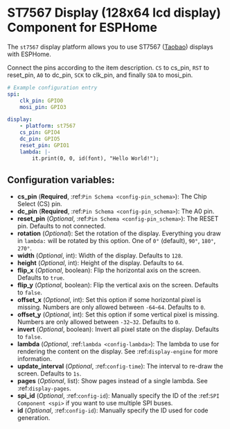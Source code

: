 # ST7567 Display (128x64 lcd display) Component for ESPHome

The ``st7567`` display platform allows you to use
ST7567 ([Taobao](<https://item.taobao.com/item.htm?spm=a21n57.1.0.0.239a523cIT1eXy&id=691384985925&ns=1&abbucket=0#detail>))
displays with ESPHome.

Connect the pins according to the item description. ``CS`` to cs_pin, ``RST`` to reset_pin,  ``A0`` to dc_pin,
``SCK`` to clk_pin, and finally ``SDA`` to mosi_pin.

```yaml
# Example configuration entry
spi:
    clk_pin: GPIO0
    mosi_pin: GPIO3

display:
    - platform: st7567
    cs_pin: GPIO4
    dc_pin: GPIO5
    reset_pin: GPIO1
    lambda: |-
        it.print(0, 0, id(font), "Hello World!");
```

## Configuration variables:

- **cs_pin** (**Required**, :ref:`Pin Schema <config-pin_schema>`): The Chip Select (CS) pin.
- **dc_pin** (**Required**, :ref:`Pin Schema <config-pin_schema>`): The A0 pin.
- **reset_pin** (*Optional*, :ref:`Pin Schema <config-pin_schema>`): The RESET pin. Defaults to not connected.
- **rotation** (*Optional*): Set the rotation of the display. Everything you draw in ``lambda:`` will be rotated
  by this option. One of ``0°`` (default), ``90°``, ``180°``, ``270°``.
- **width** (*Optional*, int): Width of the display. Defaults to ``128``.
- **height** (*Optional*, int): Height of the display. Defaults to ``64``.
- **flip_x** (*Optional*, boolean): Flip the horizontal axis on the screen. Defaults to ``true``.
- **flip_y** (*Optional*, boolean): Flip the vertical axis on the screen. Defaults to ``false``.
- **offset_x** (*Optional*, int): Set this option if some horizontal pixel is missing. Numbers are only allowed between ``-64~64``. Defaults to ``0``.
- **offset_y** (*Optional*, int): Set this option if some vertical pixel is missing. Numbers are only allowed between ``-32~32``. Defaults to ``0``.
- **invert** (*Optional*, boolean): Invert all pixel state on the display. Defaults to ``false``.
- **lambda** (*Optional*, :ref:`lambda <config-lambda>`): The lambda to use for rendering the content on the display.
  See :ref:`display-engine` for more information.
- **update_interval** (*Optional*, :ref:`config-time`): The interval to re-draw the screen. Defaults to ``1s``.
- **pages** (*Optional*, list): Show pages instead of a single lambda. See :ref:`display-pages`.
- **spi_id** (*Optional*, :ref:`config-id`): Manually specify the ID of the :ref:`SPI Component <spi>` if you want
  to use multiple SPI buses.
- **id** (*Optional*, :ref:`config-id`): Manually specify the ID used for code generation.